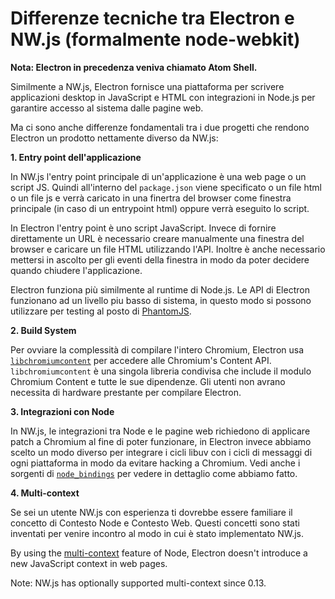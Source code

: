 # Differenze tecniche tra Electron e NW.js (formalmente node-webkit)

**Nota: Electron in precedenza veniva chiamato Atom Shell.**

Similmente a NW.js, Electron fornisce una piattaforma per scrivere applicazioni desktop in JavaScript e HTML con integrazioni in Node.js per garantire accesso al sistema dalle pagine web.

Ma ci sono anche differenze fondamentali tra i due progetti che rendono Electron un prodotto nettamente diverso da NW.js:

**1. Entry point dell'applicazione**

In NW.js l'entry point principale di un'applicazione è una web page o un script JS. Quindi all'interno del `package.json` viene specificato o un file html o un file js e verrà caricato in una finertra del browser come finestra principale (in caso di un entrypoint html) oppure verrà eseguito lo script.

In Electron l'entry point è uno script JavaScript. Invece di fornire direttamente un URL è necessario creare manualmente una finestra del browser e caricare un file HTML utilizzando l'API. Inoltre è anche necessario mettersi in ascolto per gli eventi della finestra in modo da poter decidere quando chiudere l'applicazione.

Electron funziona più similmente al runtime di Node.js. Le API di Electron funzionano ad un livello piu basso di sistema, in questo modo si possono utilizzare per testing al posto di [PhantomJS](http://phantomjs.org/).

**2. Build System**

Per ovviare la complessità di compilare l'intero Chromium, Electron usa [`libchromiumcontent`](https://github.com/electron/libchromiumcontent) per accedere alle Chromium's Content API. `libchromiumcontent` è una singola libreria condivisa che include il modulo Chromium Content e tutte le sue dipendenze. Gli utenti non avrano necessita di hardware prestante per compilare Electron.

**3. Integrazioni con Node**

In NW.js, le integrazioni tra Node e le pagine web richiedono di applicare patch a Chromium al fine di poter funzionare, in Electron invece abbiamo scelto un modo diverso per integrare i cicli libuv con i cicli di messaggi di ogni piattaforma in modo da evitare hacking a Chromium. Vedi anche i sorgenti di [`node_bindings`](https://github.com/electron/electron/tree/master/atom/common) per vedere in dettaglio come abbiamo fatto.

**4. Multi-context**

Se sei un utente NW.js con esperienza ti dovrebbe essere familiare il concetto di Contesto Node e Contesto Web. Questi concetti sono stati inventati per venire incontro al modo in cui è stato implementato NW.js.

By using the [multi-context](https://github.com/nodejs/node-v0.x-archive/commit/756b622) feature of Node, Electron doesn't introduce a new JavaScript context in web pages.

Note: NW.js has optionally supported multi-context since 0.13.